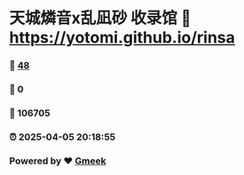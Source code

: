 # 天城燐音x乱凪砂 收录馆 :link: https://yotomi.github.io/rinsa 
### :page_facing_up: [48](https://yotomi.github.io/rinsa/tag.html) 
### :speech_balloon: 0 
### :hibiscus: 106705 
### :alarm_clock: 2025-04-05 20:18:55 
### Powered by :heart: [Gmeek](https://github.com/Meekdai/Gmeek)

